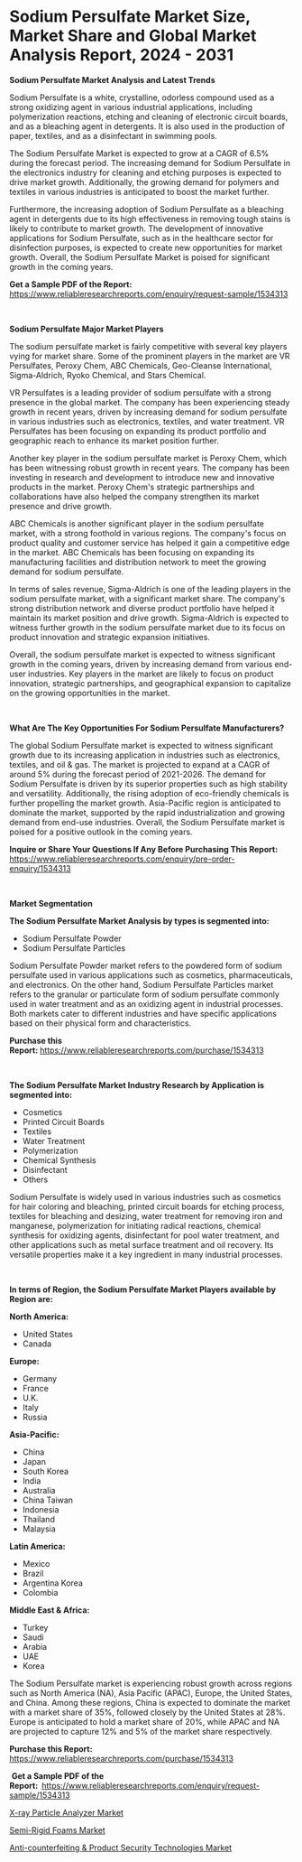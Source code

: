 <p><h1>Sodium Persulfate Market Size, Market Share and Global Market Analysis Report, 2024 - 2031</h1></p><p><strong>Sodium Persulfate Market Analysis and Latest Trends</strong></p>
<p><p>Sodium Persulfate is a white, crystalline, odorless compound used as a strong oxidizing agent in various industrial applications, including polymerization reactions, etching and cleaning of electronic circuit boards, and as a bleaching agent in detergents. It is also used in the production of paper, textiles, and as a disinfectant in swimming pools.</p><p>The Sodium Persulfate Market is expected to grow at a CAGR of 6.5% during the forecast period. The increasing demand for Sodium Persulfate in the electronics industry for cleaning and etching purposes is expected to drive market growth. Additionally, the growing demand for polymers and textiles in various industries is anticipated to boost the market further.</p><p>Furthermore, the increasing adoption of Sodium Persulfate as a bleaching agent in detergents due to its high effectiveness in removing tough stains is likely to contribute to market growth. The development of innovative applications for Sodium Persulfate, such as in the healthcare sector for disinfection purposes, is expected to create new opportunities for market growth. Overall, the Sodium Persulfate Market is poised for significant growth in the coming years.</p></p>
<p><strong>Get a Sample PDF of the Report:&nbsp;</strong> <a href="https://www.reliableresearchreports.com/enquiry/request-sample/1534313">https://www.reliableresearchreports.com/enquiry/request-sample/1534313</a></p>
<p>&nbsp;</p>
<p><strong>Sodium Persulfate Major Market Players</strong></p>
<p><p>The sodium persulfate market is fairly competitive with several key players vying for market share. Some of the prominent players in the market are VR Persulfates, Peroxy Chem, ABC Chemicals, Geo-Cleanse International, Sigma-Aldrich, Ryoko Chemical, and Stars Chemical.</p><p>VR Persulfates is a leading provider of sodium persulfate with a strong presence in the global market. The company has been experiencing steady growth in recent years, driven by increasing demand for sodium persulfate in various industries such as electronics, textiles, and water treatment. VR Persulfates has been focusing on expanding its product portfolio and geographic reach to enhance its market position further.</p><p>Another key player in the sodium persulfate market is Peroxy Chem, which has been witnessing robust growth in recent years. The company has been investing in research and development to introduce new and innovative products in the market. Peroxy Chem's strategic partnerships and collaborations have also helped the company strengthen its market presence and drive growth.</p><p>ABC Chemicals is another significant player in the sodium persulfate market, with a strong foothold in various regions. The company's focus on product quality and customer service has helped it gain a competitive edge in the market. ABC Chemicals has been focusing on expanding its manufacturing facilities and distribution network to meet the growing demand for sodium persulfate.</p><p>In terms of sales revenue, Sigma-Aldrich is one of the leading players in the sodium persulfate market, with a significant market share. The company's strong distribution network and diverse product portfolio have helped it maintain its market position and drive growth. Sigma-Aldrich is expected to witness further growth in the sodium persulfate market due to its focus on product innovation and strategic expansion initiatives.</p><p>Overall, the sodium persulfate market is expected to witness significant growth in the coming years, driven by increasing demand from various end-user industries. Key players in the market are likely to focus on product innovation, strategic partnerships, and geographical expansion to capitalize on the growing opportunities in the market.</p></p>
<p>&nbsp;</p>
<p><strong>What Are The Key Opportunities For Sodium Persulfate Manufacturers?</strong></p>
<p><p>The global Sodium Persulfate market is expected to witness significant growth due to its increasing application in industries such as electronics, textiles, and oil & gas. The market is projected to expand at a CAGR of around 5% during the forecast period of 2021-2026. The demand for Sodium Persulfate is driven by its superior properties such as high stability and versatility. Additionally, the rising adoption of eco-friendly chemicals is further propelling the market growth. Asia-Pacific region is anticipated to dominate the market, supported by the rapid industrialization and growing demand from end-use industries. Overall, the Sodium Persulfate market is poised for a positive outlook in the coming years.</p></p>
<p><strong>Inquire or Share Your Questions If Any Before Purchasing This Report:</strong> <a href="https://www.reliableresearchreports.com/enquiry/pre-order-enquiry/1534313">https://www.reliableresearchreports.com/enquiry/pre-order-enquiry/1534313</a></p>
<p>&nbsp;</p>
<p><strong>Market Segmentation</strong></p>
<p><strong>The Sodium Persulfate Market Analysis by types is segmented into:</strong></p>
<p><ul><li>Sodium Persulfate Powder</li><li>Sodium Persulfate Particles</li></ul></p>
<p><p>Sodium Persulfate Powder market refers to the powdered form of sodium persulfate used in various applications such as cosmetics, pharmaceuticals, and electronics. On the other hand, Sodium Persulfate Particles market refers to the granular or particulate form of sodium persulfate commonly used in water treatment and as an oxidizing agent in industrial processes. Both markets cater to different industries and have specific applications based on their physical form and characteristics.</p></p>
<p><strong>Purchase this Report:&nbsp;</strong><a href="https://www.reliableresearchreports.com/purchase/1534313">https://www.reliableresearchreports.com/purchase/1534313</a></p>
<p>&nbsp;</p>
<p><strong>The Sodium Persulfate Market Industry Research by Application is segmented into:</strong></p>
<p><ul><li>Cosmetics</li><li>Printed Circuit Boards</li><li>Textiles</li><li>Water Treatment</li><li>Polymerization</li><li>Chemical Synthesis</li><li>Disinfectant</li><li>Others</li></ul></p>
<p><p>Sodium Persulfate is widely used in various industries such as cosmetics for hair coloring and bleaching, printed circuit boards for etching process, textiles for bleaching and desizing, water treatment for removing iron and manganese, polymerization for initiating radical reactions, chemical synthesis for oxidizing agents, disinfectant for pool water treatment, and other applications such as metal surface treatment and oil recovery. Its versatile properties make it a key ingredient in many industrial processes.</p></p>
<p>&nbsp;</p>
<p><strong>In terms of Region, the Sodium Persulfate Market Players available by Region are:</strong></p>
<p>
    <p> <strong> North America: </strong>
        <ul>
            <li>United States</li>
            <li>Canada</li>
        </ul>
        </p> 
    <p> <strong> Europe: </strong>
        <ul>
            <li>Germany</li>
            <li>France</li>
            <li>U.K.</li>
            <li>Italy</li>
            <li>Russia</li>
        </ul>
        </p> 
    <p> <strong> Asia-Pacific: </strong>
        <ul>
            <li>China</li>
            <li>Japan</li>
            <li>South Korea</li>
            <li>India</li>
            <li>Australia</li>
            <li>China Taiwan</li>
            <li>Indonesia</li>
            <li>Thailand</li>
            <li>Malaysia</li>
        </ul>
        </p> 
    <p> <strong> Latin America: </strong>
        <ul>
            <li>Mexico</li>
            <li>Brazil</li>
            <li>Argentina Korea</li>
            <li>Colombia</li>
        </ul>
        </p> 
    <p> <strong> Middle East & Africa: </strong>
        <ul>
            <li>Turkey</li>
            <li>Saudi</li>
            <li>Arabia</li>
            <li>UAE</li>
            <li>Korea</li>
        </ul>
    </p>
    </p>
<p><p>The Sodium Persulfate market is experiencing robust growth across regions such as North America (NA), Asia Pacific (APAC), Europe, the United States, and China. Among these regions, China is expected to dominate the market with a market share of 35%, followed closely by the United States at 28%. Europe is anticipated to hold a market share of 20%, while APAC and NA are projected to capture 12% and 5% of the market share respectively.</p></p>
<p><strong>Purchase this Report: </strong><a href="https://www.reliableresearchreports.com/purchase/1534313">https://www.reliableresearchreports.com/purchase/1534313</a></p>
<p>&nbsp;<strong>Get a Sample PDF of the Report:&nbsp;&nbsp;</strong><a href="https://www.reliableresearchreports.com/enquiry/request-sample/1534313">https://www.reliableresearchreports.com/enquiry/request-sample/1534313</a></p>
<p><strong></strong></p>
<p><p><a href="https://view.publitas.com/reportprime-1/x-ray-particle-analyzer-market-furnish-information-about-market-size-market-share-market-dynamics-and-projections-spanning-from-2023-to-2030/">X-ray Particle Analyzer Market</a></p><p><a href="https://view.publitas.com/reportprime-1/global-semi-rigid-foams-market-by-types-applications-and-major-players-with-regional-growth-rate-analysis-and-development-situation-from-2023-to-2030/">Semi-Rigid Foams Market</a></p><p><a href="https://view.publitas.com/reportprime-1/anti-counterfeiting-product-security-technologies-market-analysis-and-market-size-global-industry-overview-market-segmentation-and-forecast-2023-to-2030/">Anti-counterfeiting & Product Security Technologies Market</a></p></p>